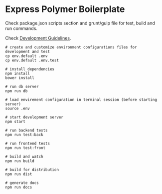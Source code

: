 Express Polymer Boilerplate
===========================

Check package.json scripts section and grunt/gulp file for test, build and run commands.

Check [Development Guidelines](./DEVELOPMENT.md).

```
# create and customize environment configurations files for development and test
cp env.default .env
cp env.default .env.test

# install dependencies
npm install
bower install

# run db server
npm run db

# load envirement configuration in terminal session (before starting server)
source .env

# start development server
npm start

# run backend tests
npm run test:back

# run frontend tests
npm run test:front

# build and watch
npm run build

# build for distribution
npm run dist

# generate docs
npm run docs


```
